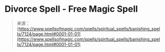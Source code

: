 <!--yml
category: 未分类
date: 2024-06-12 18:42:02
-->

# Divorce Spell - Free Magic Spell

> 来源：[https://www.spellsofmagic.com/spells/spiritual_spells/banishing_spells/7124/page.html#0001-01-01](https://www.spellsofmagic.com/spells/spiritual_spells/banishing_spells/7124/page.html#0001-01-01)